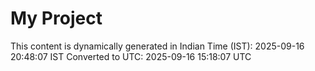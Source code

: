 # My Project

This content is dynamically generated in Indian Time (IST): 2025-09-16 20:48:07 IST
Converted to UTC: 2025-09-16 15:18:07 UTC
